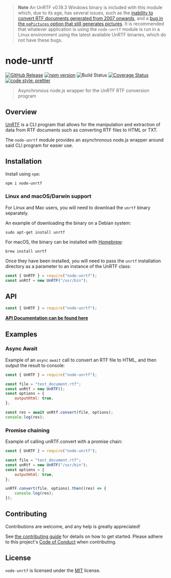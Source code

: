 > **Note**
> An UnRTF v0.19.3 Windows binary is included with this module which, due to its age, has several issues,
> such as the [inability to convert RTF documents generated from 2007 onwards](https://github.com/Fdawgs/node-unrtf/issues/83), and a [bug in the
> `noPictures` option that still generates pictures](https://github.com/Fdawgs/node-unrtf/issues/81).
> It is recommended that whatever application is using the `node-unrtf` module is run in a Linux environment using the latest
> available UnRTF binaries, which do not have these bugs.

# node-unrtf

[![GitHub Release](https://img.shields.io/github/release/Fdawgs/node-unrtf.svg)](https://github.com/Fdawgs/node-unrtf/releases/latest/)
[![npm version](https://img.shields.io/npm/v/node-unrtf)](https://npmjs.com/package/node-unrtf)
![Build Status](https://github.com/Fdawgs/node-unrtf/workflows/CI/badge.svg?branch=main)
[![Coverage Status](https://coveralls.io/repos/github/Fdawgs/node-unrtf/badge.svg?branch=main)](https://coveralls.io/github/Fdawgs/node-unrtf?branch=main)
[![code style: prettier](https://img.shields.io/badge/code_style-prettier-ff69b4.svg?style=flat)](https://github.com/prettier/prettier)

> Asynchronous node.js wrapper for the UnRTF RTF conversion program

## Overview

[UnRTF](https://gnu.org/software/unrtf/) is a CLI program that allows for the manipulation and extraction of data from RTF documents such as converting RTF files to HTML or TXT.

The `node-unrtf` module provides an asynchronous node.js wrapper around said CLI program for easier use.

## Installation

Install using `npm`:

```bash
npm i node-unrtf
```

### Linux and macOS/Darwin support

For Linux and Mac users, you will need to download the `unrtf` binary separately.

An example of downloading the binary on a Debian system:

```
sudo apt-get install unrtf
```

For macOS, the binary can be installed with [Homebrew](https://brew.sh/):

```
brew install unrtf
```

Once they have been installed, you will need to pass the `unrtf` installation directory as a parameter to an instance of the UnRTF class:

```js
const { UnRTF } = require("node-unrtf");
const unRtf = new UnRTF("/usr/bin");
```

## API

```js
const { UnRTF } = require("node-unrtf");
```

[**API Documentation can be found here**](https://github.com/Fdawgs/node-unrtf/blob/main/API.md)

## Examples

### Async Await

Example of an `async` `await` call to convert an RTF file to HTML, and then output the result to console:

```js
const { UnRTF } = require("node-unrtf");

const file = "test_document.rtf";
const unRtf = new UnRTF();
const options = {
	outputHtml: true,
};

const res = await unRtf.convert(file, options);
console.log(res);
```

### Promise chaining

Example of calling unRTF.convert with a promise chain:

```js
const { UnRTF } = require("node-unrtf");

const file = "test_document.rtf";
const unRtf = new UnRTF("/usr/bin");
const options = {
	outputHtml: true,
};

unRTF.convert(file, options).then((res) => {
	console.log(res);
});
```

## Contributing

Contributions are welcome, and any help is greatly appreciated!

See [the contributing guide](./CONTRIBUTING.md) for details on how to get started.
Please adhere to this project's [Code of Conduct](./CODE_OF_CONDUCT.md) when contributing.

## License

`node-unrtf` is licensed under the [MIT](./LICENSE) license.
